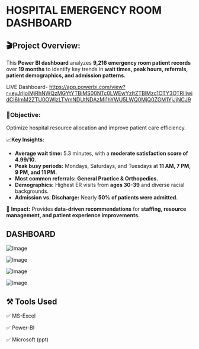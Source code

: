 
# HOSPITAL EMERGENCY ROOM DASHBOARD

## 🎬**Project Overview:**  
This **Power BI dashboard** analyzes **9,216 emergency room patient records** over **19 months** to identify key trends in **wait times, peak hours, referrals, patient demographics, and admission patterns.**  

LIVE Dashboard- https://app.powerbi.com/view?r=eyJrIjoiMjRhNWQzMGYtYTBiMS00NTc0LWEwYzItZTBlMzc1OTY3OTRlIiwidCI6ImM2ZTU0OWIzLTVmNDUtNDAzMi1hYWU5LWQ0MjQ0ZGM1YjJjNCJ9

### 🎯**Objective:** 
Optimize hospital resource allocation and improve patient care efficiency.  

📈**Key Insights:**  
   - **Average wait time:** 5.3 minutes, with a **moderate satisfaction score of 4.99/10.**  
   - **Peak busy periods:** Mondays, Saturdays, and Tuesdays at **11 AM, 7 PM, 9 PM, and 11 PM.**  
   - **Most common referrals:** **General Practice & Orthopedics.**  
   - **Demographics:** Highest ER visits from **ages 30-39** and diverse racial backgrounds.  
   - **Admission vs. Discharge:** Nearly **50% of patients were admitted.**  

🔹 **Impact:** Provides **data-driven recommendations** for **staffing, resource management, and patient experience improvements.**

## DASHBOARD

![Image](https://github.com/user-attachments/assets/979f05cf-b490-4feb-82e7-c94e7420ff80)

![Image](https://github.com/user-attachments/assets/1f6b4d50-a34c-423e-b736-5e483f1e02fb)

![Image](https://github.com/user-attachments/assets/7be0eb7c-c213-4c28-a8a3-4031b0596981)

![Image](https://github.com/user-attachments/assets/d6c88479-ca13-4801-9ddb-4276d62cbeab)

## ⚒️ Tools Used

✅ MS-Excel

✅ Power-BI

✅ Microsoft (ppt)
